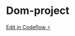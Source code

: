 # Dom-project

[Edit in Codeflow ⚡️](https://stackblitz.com/~/github.com/basantaparajuli/Dom-project)